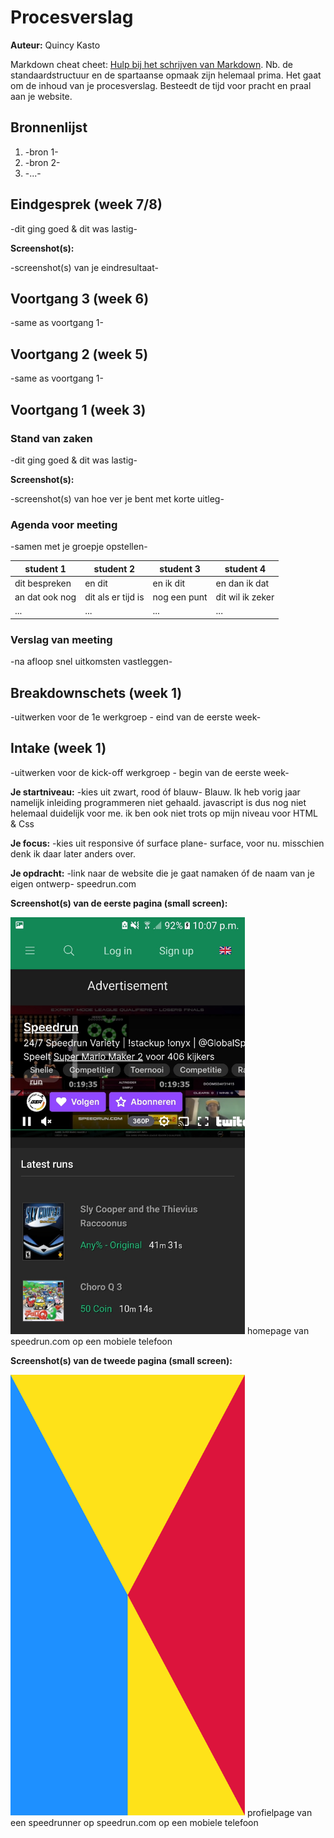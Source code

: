 # Procesverslag
**Auteur:** Quincy Kasto

Markdown cheat cheet: [Hulp bij het schrijven van Markdown](https://github.com/adam-p/markdown-here/wiki/Markdown-Cheatsheet). 
Nb. de standaardstructuur en de spartaanse opmaak zijn helemaal prima. Het gaat om de inhoud van je procesverslag. Besteedt de tijd voor pracht en praal aan je website.



## Bronnenlijst
1. -bron 1-
2. -bron 2-
3. -...-



## Eindgesprek (week 7/8)

-dit ging goed & dit was lastig-

**Screenshot(s):**

-screenshot(s) van je eindresultaat-



## Voortgang 3 (week 6)

-same as voortgang 1-



## Voortgang 2 (week 5)

-same as voortgang 1-



## Voortgang 1 (week 3)

### Stand van zaken

-dit ging goed & dit was lastig-

**Screenshot(s):**

-screenshot(s) van hoe ver je bent met korte uitleg-

### Agenda voor meeting

-samen met je groepje opstellen-

| student 1      | student 2          | student 3    | student 4        |
| ---            | ---                | ---          | ---              |
| dit bespreken  | en dit             | en ik dit    | en dan ik dat    |
| an dat ook nog | dit als er tijd is | nog een punt | dit wil ik zeker |
| ...            | ...                | ...          | ...              |

### Verslag van meeting

-na afloop snel uitkomsten vastleggen-



## Breakdownschets (week 1)

-uitwerken voor de 1e werkgroep - eind van de eerste week-



## Intake (week 1)
-uitwerken voor de kick-off werkgroep - begin van de eerste week-

**Je startniveau:** -kies uit zwart, rood óf blauw- 
Blauw. Ik heb vorig jaar namelijk inleiding programmeren niet gehaald.
javascript is dus nog niet helemaal duidelijk voor me.
ik ben ook niet trots op mijn niveau voor HTML & Css 

**Je focus:** -kies uit responsive óf surface plane- 
surface, voor nu. misschien denk ik daar later anders over.

**Je opdracht:** -link naar de website die je gaat namaken óf de naam van je eigen ontwerp- 
speedrun.com

**Screenshot(s) van de eerste pagina (small screen):**

<img src="speedrunhomepage.png" width="375px" alt="homepage van speedrun.com op een mobiele telefoon">
homepage van speedrun.com op een mobiele telefoon

**Screenshot(s) van de tweede pagina (small screen):**

<img src="images/dummy-plaatje.svg" width="375px" alt="profielpage van een speedrunner op speedrun.com op een mobiele telefoon">
profielpage van een speedrunner op speedrun.com op een mobiele telefoon